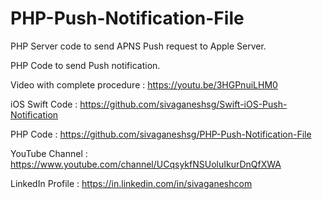 # PHP-Push-Notification-File
PHP Server code to send APNS Push request to Apple Server. 

PHP Code to send Push notification. 

Video with complete procedure : https://youtu.be/3HGPnuiLHM0

iOS Swift Code : https://github.com/sivaganeshsg/Swift-iOS-Push-Notification

PHP Code : https://github.com/sivaganeshsg/PHP-Push-Notification-File

YouTube Channel : https://www.youtube.com/channel/UCqsykfNSUoluIkurDnQfXWA

LinkedIn Profile : https://in.linkedin.com/in/sivaganeshcom
